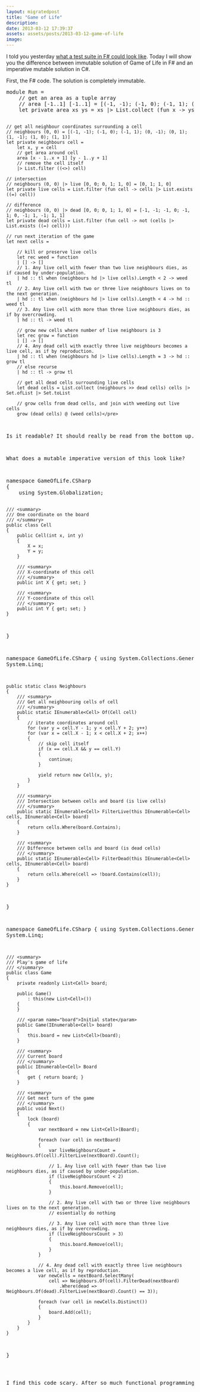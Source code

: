 ```yaml
---
layout: migratedpost
title: "Game of Life"
description:
date: 2013-03-12 17:39:37
assets: assets/posts/2013-03-12-game-of-life
image: 
---
```


<p>I told you yesterday <a href="http://litemedia.info/unit-testing-in-fsharp">what a test suite in F# could look like</a>. Today I will show you the difference between immutable solution of Game of Life in F# and an imperative mutable solution in C#.</p>
<p>First, the F# code. The solution is completely immutable.</p>
<pre class="brush:fsharp">module Run =
    // get an area as a tuple array
    // area [-1..1] [-1..1] = [(-1, -1); (-1, 0); (-1, 1); (0, -1); (0, 0); (0, 1); (1, -1); (1, 0); (1, 1)]
    let private area xs ys = xs |> List.collect (fun x -> ys |> List.map (fun y -> x, y))

    // get all neighbour coordinates surrounding a cell
    // neighbours (0, 0) = [(-1, -1); (-1, 0); (-1, 1); (0, -1); (0, 1); (1, -1); (1, 0); (1, 1)]
    let private neighbours cell = 
        let x, y = cell
        // get area around cell
        area [x - 1..x + 1] [y - 1..y + 1] 
        // remove the cell itself
        |> List.filter ((<>) cell)

    // intersection
    // neighbours (0, 0) |> live [0, 0; 0, 1; 1, 0] = [0, 1; 1, 0]
    let private live cells = List.filter (fun cell -> cells |> List.exists ((=) cell))

    // difference
    // neighbours (0, 0) |> dead [0, 0; 0, 1; 1, 0] = [-1, -1; -1, 0; -1, 1; 0, -1; 1, -1; 1, 1]
    let private dead cells = List.filter (fun cell -> not (cells |>  List.exists ((=) cell)))

    // run next iteration of the game
    let next cells =

        // kill or preserve live cells
        let rec weed = function
        | [] -> []
        // 1. Any live cell with fewer than two live neighbours dies, as if caused by under-population.
        | hd :: tl when (neighbours hd |> live cells).Length < 2 -> weed tl
        // 2. Any live cell with two or three live neighbours lives on to the next generation.
        | hd :: tl when (neighbours hd |> live cells).Length < 4 -> hd :: weed tl
        // 3. Any live cell with more than three live neighbours dies, as if by overcrowding.
        | hd :: tl -> weed tl

        // grow new cells where number of live neighbours is 3
        let rec grow = function
        | [] -> []
        // 4. Any dead cell with exactly three live neighbours becomes a live cell, as if by reproduction.
        | hd :: tl when (neighbours hd |> live cells).Length = 3 -> hd :: grow tl
        // else recurse
        | hd :: tl -> grow tl

        // get all dead cells surrounding live cells
        let dead cells = List.collect (neighbours >> dead cells) cells |> Set.ofList |> Set.toList

        // grow cells from dead cells, and join with weeding out live cells
        grow (dead cells) @ (weed cells)</pre>
<p>Is it readable? It should really be read from the bottom up. "grow dead cells & weed cells" This is what game of life is really about. All the four rules are represented in the main function "next".</p>
<p>What does a mutable imperative version of this look like?</p>
<pre class="brush:csharp">namespace GameOfLife.CSharp
{
    using System.Globalization;

    /// <summary>
    /// One coordinate on the board
    /// </summary>
    public class Cell
    {
        public Cell(int x, int y)
        {
            X = x;
            Y = y;
        }

        /// <summary>
        /// X-coordinate of this cell
        /// </summary>
        public int X { get; set; }

        /// <summary>
        /// Y-coordinate of this cell
        /// </summary>
        public int Y { get; set; }
    }
}

namespace GameOfLife.CSharp
{
    using System.Collections.Generic;
    using System.Linq;

    public static class Neighbours
    {
        /// <summary>
        /// Get all neighbouring cells of cell
        /// </summary>
        public static IEnumerable<Cell> Of(Cell cell)
        {
            // iterate coordinates around cell
            for (var y = cell.Y - 1; y < cell.Y + 2; y++)
            for (var x = cell.X - 1; x < cell.X + 2; x++)
            {
                // skip cell itself
                if (x == cell.X && y == cell.Y)
                {
                    continue;
                }

                yield return new Cell(x, y);
            }
        }

        /// <summary>
        /// Intersection between cells and board (is live cells)
        /// </summary>
        public static IEnumerable<Cell> FilterLive(this IEnumerable<Cell> cells, IEnumerable<Cell> board)
        {
            return cells.Where(board.Contains);
        }

        /// <summary>
        /// Difference between cells and board (is dead cells)
        /// </summary>
        public static IEnumerable<Cell> FilterDead(this IEnumerable<Cell> cells, IEnumerable<Cell> board)
        {
            return cells.Where(cell => !board.Contains(cell));
        }
    }
}

namespace GameOfLife.CSharp
{
    using System.Collections.Generic;
    using System.Linq;
    
    /// <summary>
    /// Play's game of life
    /// </summary>
    public class Game
    {
        private readonly List<Cell> board; 

        public Game()
            : this(new List<Cell>())
        {   
        }

        /// <param name="board">Initial state</param>
        public Game(IEnumerable<Cell> board)
        {
            this.board = new List<Cell>(board);
        }

        /// <summary>
        /// Current board
        /// </summary>
        public IEnumerable<Cell> Board
        {
            get { return board; }
        }

        /// <summary>
        /// Get next turn of the game
        /// </summary>
        public void Next()
        {
            lock (board)
            {
                var nextBoard = new List<Cell>(Board);
            
                foreach (var cell in nextBoard)
                {
                    var liveNeighboursCount = Neighbours.Of(cell).FilterLive(nextBoard).Count();

                    // 1. Any live cell with fewer than two live neighbours dies, as if caused by under-population.
                    if (liveNeighboursCount < 2)
                    {
                        this.board.Remove(cell);
                    }

                    // 2. Any live cell with two or three live neighbours lives on to the next generation.
                    // essentially do nothing

                    // 3. Any live cell with more than three live neighbours dies, as if by overcrowding.
                    if (liveNeighboursCount > 3)
                    {
                        this.board.Remove(cell);
                    }
                }

                // 4. Any dead cell with exactly three live neighbours becomes a live cell, as if by reproduction.
                var newCells = nextBoard.SelectMany(
                    cell => Neighbours.Of(cell).FilterDead(nextBoard)
                        .Where(dead => Neighbours.Of(dead).FilterLive(nextBoard).Count() == 3));

                foreach (var cell in newCells.Distinct())
                {
                    board.Add(cell);
                }
            }
        }
    }
}</pre>
<p>I find this code scary. After so much functional programming, having a state and changing it scares me. It is so prone to errors. Can you find any more problems with the C# version of this program?</p>
